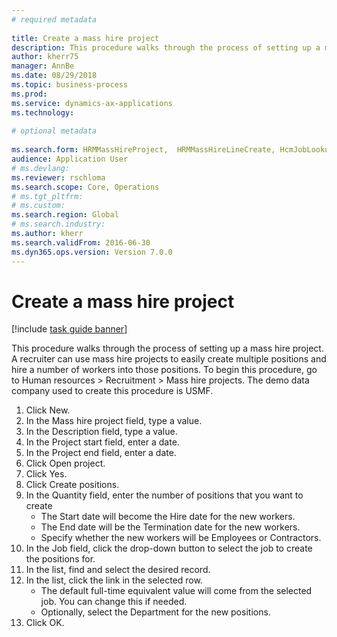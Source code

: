 ```yaml
--- 
# required metadata 
 
title: Create a mass hire project
description: This procedure walks through the process of setting up a mass hire project. 
author: kherr75
manager: AnnBe 
ms.date: 08/29/2018
ms.topic: business-process 
ms.prod:  
ms.service: dynamics-ax-applications 
ms.technology:  
 
# optional metadata 
 
ms.search.form: HRMMassHireProject,  HRMMassHireLineCreate, HcmJobLookup   
audience: Application User 
# ms.devlang:  
ms.reviewer: rschloma
ms.search.scope: Core, Operations 
# ms.tgt_pltfrm:  
# ms.custom:  
ms.search.region: Global
# ms.search.industry: 
ms.author: kherr
ms.search.validFrom: 2016-06-30 
ms.dyn365.ops.version: Version 7.0.0 
---
```

# Create a mass hire project

[!include [task guide banner](../../includes/task-guide-banner.md)]

This procedure walks through the process of setting up a mass hire project. A recruiter can use mass hire projects to easily create multiple positions and hire a number of workers into those positions. To begin this procedure, go to Human resources > Recruitment > Mass hire projects. The demo data company used to create this procedure is USMF.

1. Click New.
2. In the Mass hire project field, type a value.
3. In the Description field, type a value.
4. In the Project start field, enter a date.
5. In the Project end field, enter a date.
6. Click Open project.
7. Click Yes.
8. Click Create positions.
9. In the Quantity field, enter the number of positions that you want to create
    * The Start date will become the Hire date for the new workers.  
    * The End date will be the Termination date for the new workers.  
    * Specify whether the new workers will be Employees or Contractors.  
10. In the Job field, click the drop-down button to select the job to create the positions for.
11. In the list, find and select the desired record.
12. In the list, click the link in the selected row.
    * The default full-time equivalent value will come from the selected job. You can change this if needed.  
    * Optionally, select the Department for the new positions.  
13. Click OK.

